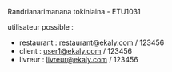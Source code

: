 Randrianarimanana tokiniaina - ETU1031

utilisateur possible :

- restaurant : restaurant@ekaly.com / 123456
- client : user1@ekaly.com / 123456
- livreur : livreur@ekaly.com / 123456
